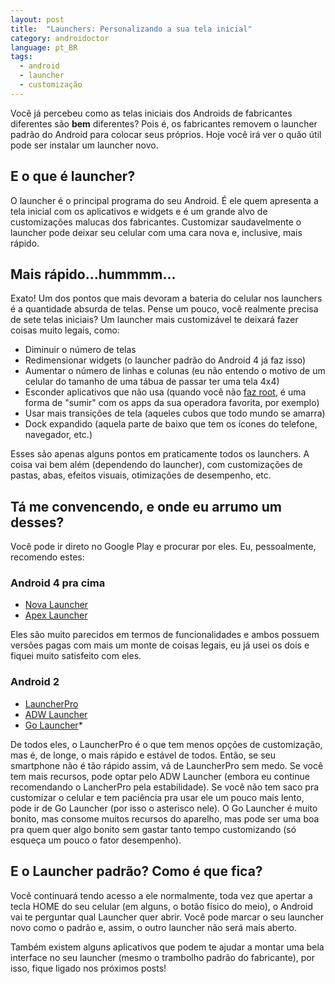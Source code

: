 ```yaml
---
layout: post
title:  "Launchers: Personalizando a sua tela inicial"
category: androidoctor
language: pt_BR
tags:
  - android
  - launcher
  - customização
---
```


Você já percebeu como as telas iniciais dos Androids de fabricantes diferentes são **bem**
diferentes? Pois é, os fabricantes removem o launcher padrão do Android para colocar seus próprios.
Hoje você irá ver o quão útil pode ser instalar um launcher novo.

## E o que é launcher?

O launcher é o principal programa do seu Android. É ele quem apresenta a tela inicial com os
aplicativos e widgets e é um grande alvo de customizações malucas dos fabricantes. Customizar
saudavelmente o launcher pode deixar seu celular com uma cara nova e, inclusive, mais rápido.

## Mais rápido...hummmm...

Exato! Um dos pontos que mais devoram a bateria do celular nos launchers é a quantidade absurda de
telas. Pense um pouco, você realmente precisa de sete telas iniciais? Um launcher mais customizável
te deixará fazer coisas muito legais, como:

- Diminuir o número de telas
- Redimensionar widgets (o launcher padrão do Android 4 já faz isso)
- Aumentar o número de linhas e colunas (eu não entendo o motivo de um celular do tamanho de uma
  tábua de passar ter uma tela 4x4)
- Esconder aplicativos que não usa (quando você não [faz root][post-root], é uma forma de "sumir"
  com os apps da sua operadora favorita, por exemplo)
- Usar mais transições de tela (aqueles cubos que todo mundo se amarra)
- Dock expandido (aquela parte de baixo que tem os ícones do telefone, navegador, etc.)

Esses são apenas alguns pontos em praticamente todos os launchers. A coisa vai bem além (dependendo
do launcher), com customizações de pastas, abas, efeitos visuais, otimizações de desempenho, etc.

## Tá me convencendo, e onde eu arrumo um desses?

Você pode ir direto no Google Play e procurar por eles. Eu, pessoalmente, recomendo estes:

### Android 4 pra cima

- [Nova Launcher][nova_launcher]
- [Apex Launcher][apex_launcher]

Eles são muito parecidos em termos de funcionalidades e ambos possuem versões pagas com mais um
monte de coisas legais, eu já usei os dois e fiquei muito satisfeito com eles.

### Android 2

- [LauncherPro][launcherpro]
- [ADW Launcher][adw_launcher]
- [Go Launcher][go_launcher]*

De todos eles, o LauncherPro é o que tem menos opções de customização, mas é, de longe, o mais
rápido e estável de todos. Então, se seu smartphone não é tão rápido assim, vá de LauncherPro sem
medo. Se você tem mais recursos, pode optar pelo ADW Launcher (embora eu continue recomendando o
LancherPro pela estabilidade). Se você não tem saco pra customizar o celular e tem paciência pra
usar ele um pouco mais lento, pode ir de Go Launcher (por isso o asterisco nele). O Go Launcher é
muito bonito, mas consome muitos recursos do aparelho, mas pode ser uma boa pra quem quer algo
bonito sem gastar tanto tempo customizando (só esqueça um pouco o fator desempenho).

## E o Launcher padrão? Como é que fica?

Você continuará tendo acesso a ele normalmente, toda vez que apertar a tecla HOME do seu celular
(em alguns, o botão físico do meio), o Android vai te perguntar qual Launcher quer abrir. Você pode
marcar o seu launcher novo como o padrão e, assim, o outro launcher não será mais aberto.

Também existem alguns aplicativos que podem te ajudar a montar uma bela interface no seu launcher
(mesmo o trambolho padrão do fabricante), por isso, fique ligado nos próximos posts!

[post-root]: <{% post_url /androidoctor/2013-01-24-root-o-papel-higienico-eletronico-para-o-seu-android %}>
[nova_launcher]: <https://play.google.com/store/apps/details?id=com.teslacoilsw.launcher>
[apex_launcher]: <https://play.google.com/store/apps/details?id=com.anddoes.launcher>
[launcherpro]: <https://play.google.com/store/apps/details?id=com.fede.launcher>
[adw_launcher]: <https://play.google.com/store/apps/details?id=org.adw.launcher>
[go_launcher]: <https://play.google.com/store/apps/details?id=com.gau.go.launcherex>
